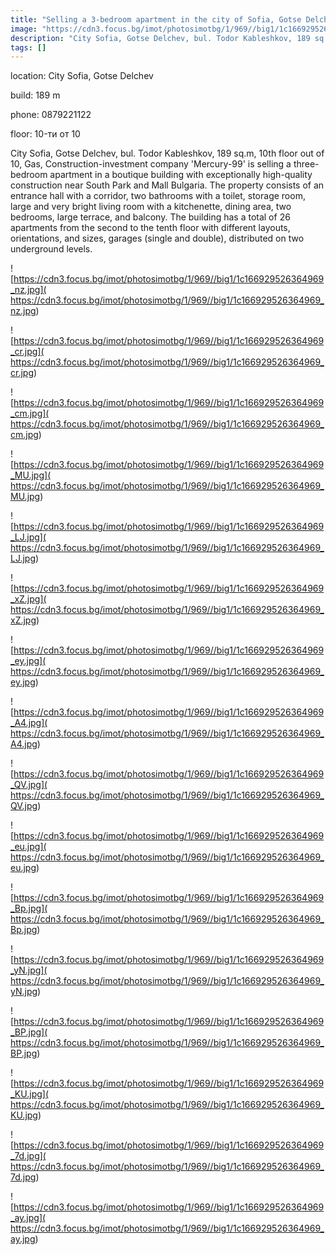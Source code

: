 ```yaml
---
title: "Selling a 3-bedroom apartment in the city of Sofia, Gotse Delchev - 189 sq.m / 343500 EUR :: imot.bg Advertisement"
image: "https://cdn3.focus.bg/imot/photosimotbg/1/969//big1/1c166929526364969_sK.jpg"
description: "City Sofia, Gotse Delchev, bul. Todor Kableshkov, 189 sq.m, 10th floor out of 10, Gas, Construction-investment company 'Mercury-99' is selling a three-bedroom apartment in a boutique building with exceptionally high-quality construction near South Park and Mall Bulgaria. The property consists of an entrance hall with a corridor, two bathrooms with a toilet, storage room, large and very bright living room with a kitchenette, dining area, two bedrooms, large terrace, and balcony. The building has a total of 26 apartments from the second to the tenth floor with different layouts, orientations, and sizes, garages (single and double), distributed on two underground levels."
tags: []
---
```


location: City Sofia, Gotse Delchev

build: 189 m

phone: 0879221122

floor: 10-ти от 10

City Sofia, Gotse Delchev, bul. Todor Kableshkov, 189 sq.m, 10th floor out of 10, Gas, Construction-investment company 'Mercury-99' is selling a three-bedroom apartment in a boutique building with exceptionally high-quality construction near South Park and Mall Bulgaria. The property consists of an entrance hall with a corridor, two bathrooms with a toilet, storage room, large and very bright living room with a kitchenette, dining area, two bedrooms, large terrace, and balcony. The building has a total of 26 apartments from the second to the tenth floor with different layouts, orientations, and sizes, garages (single and double), distributed on two underground levels.


![https://cdn3.focus.bg/imot/photosimotbg/1/969//big1/1c166929526364969_nz.jpg]( https://cdn3.focus.bg/imot/photosimotbg/1/969//big1/1c166929526364969_nz.jpg)


![https://cdn3.focus.bg/imot/photosimotbg/1/969//big1/1c166929526364969_cr.jpg]( https://cdn3.focus.bg/imot/photosimotbg/1/969//big1/1c166929526364969_cr.jpg)


![https://cdn3.focus.bg/imot/photosimotbg/1/969//big1/1c166929526364969_cm.jpg]( https://cdn3.focus.bg/imot/photosimotbg/1/969//big1/1c166929526364969_cm.jpg)


![https://cdn3.focus.bg/imot/photosimotbg/1/969//big1/1c166929526364969_MU.jpg]( https://cdn3.focus.bg/imot/photosimotbg/1/969//big1/1c166929526364969_MU.jpg)


![https://cdn3.focus.bg/imot/photosimotbg/1/969//big1/1c166929526364969_LJ.jpg]( https://cdn3.focus.bg/imot/photosimotbg/1/969//big1/1c166929526364969_LJ.jpg)


![https://cdn3.focus.bg/imot/photosimotbg/1/969//big1/1c166929526364969_xZ.jpg]( https://cdn3.focus.bg/imot/photosimotbg/1/969//big1/1c166929526364969_xZ.jpg)


![https://cdn3.focus.bg/imot/photosimotbg/1/969//big1/1c166929526364969_ey.jpg]( https://cdn3.focus.bg/imot/photosimotbg/1/969//big1/1c166929526364969_ey.jpg)


![https://cdn3.focus.bg/imot/photosimotbg/1/969//big1/1c166929526364969_A4.jpg]( https://cdn3.focus.bg/imot/photosimotbg/1/969//big1/1c166929526364969_A4.jpg)


![https://cdn3.focus.bg/imot/photosimotbg/1/969//big1/1c166929526364969_QV.jpg]( https://cdn3.focus.bg/imot/photosimotbg/1/969//big1/1c166929526364969_QV.jpg)


![https://cdn3.focus.bg/imot/photosimotbg/1/969//big1/1c166929526364969_eu.jpg]( https://cdn3.focus.bg/imot/photosimotbg/1/969//big1/1c166929526364969_eu.jpg)


![https://cdn3.focus.bg/imot/photosimotbg/1/969//big1/1c166929526364969_Bp.jpg]( https://cdn3.focus.bg/imot/photosimotbg/1/969//big1/1c166929526364969_Bp.jpg)


![https://cdn3.focus.bg/imot/photosimotbg/1/969//big1/1c166929526364969_yN.jpg]( https://cdn3.focus.bg/imot/photosimotbg/1/969//big1/1c166929526364969_yN.jpg)


![https://cdn3.focus.bg/imot/photosimotbg/1/969//big1/1c166929526364969_BP.jpg]( https://cdn3.focus.bg/imot/photosimotbg/1/969//big1/1c166929526364969_BP.jpg)


![https://cdn3.focus.bg/imot/photosimotbg/1/969//big1/1c166929526364969_KU.jpg]( https://cdn3.focus.bg/imot/photosimotbg/1/969//big1/1c166929526364969_KU.jpg)


![https://cdn3.focus.bg/imot/photosimotbg/1/969//big1/1c166929526364969_7d.jpg]( https://cdn3.focus.bg/imot/photosimotbg/1/969//big1/1c166929526364969_7d.jpg)


![https://cdn3.focus.bg/imot/photosimotbg/1/969//big1/1c166929526364969_ay.jpg]( https://cdn3.focus.bg/imot/photosimotbg/1/969//big1/1c166929526364969_ay.jpg)


